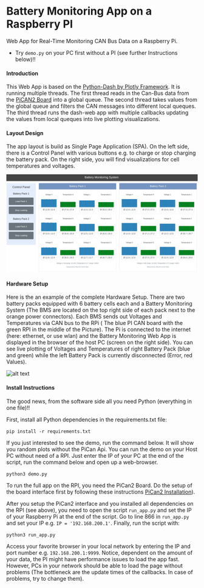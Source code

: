 # Battery Monitoring App on a Raspberry PI
Web App for Real-Time Monitoring CAN Bus Data on a Raspberry Pi.

- Try `demo.py` on your PC first without a PI (see further Instructions below)!!

#### Introduction

This Web App is based on the [Python-Dash by Plotly Framework](https://plot.ly/products/dash/). It is running multiple threads. The first thread reads in the Can-Bus data from the [PiCAN2 Board](http://skpang.co.uk/catalog/pican2-canbus-board-for-raspberry-pi-23-p-1475.html) into a global queue. The second thread takes values from the global queue and filters the CAN messages into different local queques. The third thread runs the dash-web app with multiple callbacks updating the values from local queques into live plotting visualizations. 

#### Layout Design

The app layout is build as Single Page Application (SPA). On the left side, there is a Control Panel with various buttons e.g. to charge or stop charging the battery pack. On the right side, you will find visualizations for cell temperatures and voltages.

[image_0]: ./misc/battery_live_sample.png
![alt text][image_0] 

#### Hardware Setup

Here is the an example of the complete Hardware Setup. There are two battery packs equipped with 6 battery cells each and a Battery Monitoring System (The BMS are located on the top right side of each pack next to the orange power connectors). Each BMS sends out Voltages and Temperatures via CAN bus to the RPi ( The blue PI CAN board with the green RPI in the middle of the Picture). The Pi is connected to the internet (here: ethernet, or use wlan) and the Battery Monitoring Web App is displayed in the browser of the host PC (screen on the right side). You can see live plotting of Voltages and Temperatures of right Battery Pack (blue and green) while the left Battery Pack is currently disconnected (Error, red Values).

[image_1]: ./misc/liveplotting_hw_setup.jpg
![alt text][image_1]

#### Install Instructions

The good news, from the software side all you need Python (everything in one file)!! 

First, install all Python dependencies in the requirements.txt file:
```
pip install -r requirements.txt
```
If you just interested to see the demo, run the command below. It will show you random plots without the PiCan Api. You can run the demo on your Host PC without need of a RPI. Just enter the IP of your PC at the end of the script, run the command below and open up a web-browser.
```
python3 demo.py
``` 
To run the full app on the RPI, you need the PiCan2 Board. Do the setup of the board interface first by following these instructions [PiCan2 Installation](https://www.skptechnology.co.uk/pican2-software-installation/)).

After you setup the PiCan2 interface and you installed all dependencies on the RPI (see above), you need to open the script `run_app.py` and set the IP of your Raspberry Pi at the end of the script. Go to line 866 in `run_app.py` and set your IP e.g. `IP = '192.168.200.1'`. Finally, run the script with:
```
python3 run_app.py
``` 
Access your favorite browser in your local network by entering the IP and port number e.g. `192.168.200.1:9999`. Notice, dependent on the amount of your data, the PI might have performance issues to load the app fast. However, PCs in your network should be able to load the page without problems (The bottleneck are the update times of the callbacks. In case of problems, try to change them).
